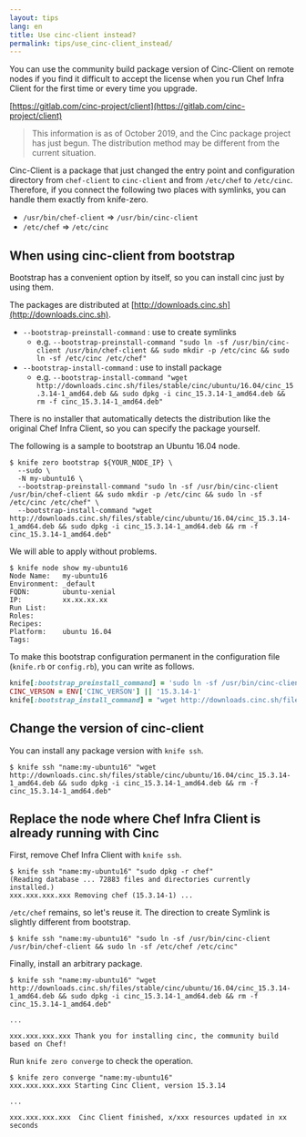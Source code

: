 ```yaml
---
layout: tips
lang: en
title: Use cinc-client instead?
permalink: tips/use_cinc-client_instead/
---
```


You can use the community build package version of Cinc-Client on remote nodes if you find it difficult to accept the license when you run Chef Infra Client for the first time or every time you upgrade.

[https://gitlab.com/cinc-project/client](https://gitlab.com/cinc-project/client)

> This information is as of October 2019, and the Cinc package project has just begun. The distribution method may be different from the current situation.

Cinc-Client is a package that just changed the entry point and configuration directory from `chef-client` to `cinc-client` and from `/etc/chef` to `/etc/cinc`.  
Therefore, if you connect the following two places with symlinks, you can handle them exactly from knife-zero.

- `/usr/bin/chef-client` => `/usr/bin/cinc-client`
- `/etc/chef` => `/etc/cinc`

## When using cinc-client from bootstrap

Bootstrap has a convenient option by itself, so you can install cinc just by using them.

The packages are distributed at [http://downloads.cinc.sh](http://downloads.cinc.sh).

- `--bootstrap-preinstall-command` : use to create symlinks
  - e.g. `--bootstrap-preinstall-command "sudo ln -sf /usr/bin/cinc-client /usr/bin/chef-client && sudo mkdir -p /etc/cinc && sudo ln -sf /etc/cinc /etc/chef"`
- `--bootstrap-install-command` : use to install package
  - e.g. `--bootstrap-install-command "wget http://downloads.cinc.sh/files/stable/cinc/ubuntu/16.04/cinc_15.3.14-1_amd64.deb && sudo dpkg -i cinc_15.3.14-1_amd64.deb && rm -f cinc_15.3.14-1_amd64.deb"`

There is no installer that automatically detects the distribution like the original Chef Infra Client, so you can specify the package yourself.

The following is a sample to bootstrap an Ubuntu 16.04 node.


```shell
$ knife zero bootstrap ${YOUR_NODE_IP} \
  --sudo \
  -N my-ubuntu16 \
  --bootstrap-preinstall-command "sudo ln -sf /usr/bin/cinc-client /usr/bin/chef-client && sudo mkdir -p /etc/cinc && sudo ln -sf /etc/cinc /etc/chef" \
  --bootstrap-install-command "wget http://downloads.cinc.sh/files/stable/cinc/ubuntu/16.04/cinc_15.3.14-1_amd64.deb && sudo dpkg -i cinc_15.3.14-1_amd64.deb && rm -f cinc_15.3.14-1_amd64.deb"
```

We will able to apply without problems.

```shell
$ knife node show my-ubuntu16
Node Name:   my-ubuntu16
Environment: _default
FQDN:        ubuntu-xenial
IP:          xx.xx.xx.xx
Run List:    
Roles:       
Recipes:     
Platform:    ubuntu 16.04
Tags:        
```

To make this bootstrap configuration permanent in the configuration file (`knife.rb` or `config.rb`), you can write as follows.

```ruby
knife[:bootstrap_preinstall_command] = 'sudo ln -sf /usr/bin/cinc-client /usr/bin/chef-client && sudo mkdir -p /etc/cinc && sudo ln -sf /etc/cinc /etc/chef'
CINC_VERSON = ENV['CINC_VERSON'] || '15.3.14-1'
knife[:bootstrap_install_command] = "wget http://downloads.cinc.sh/files/stable/cinc/ubuntu/16.04/cinc_#{CINC_VERSON}_amd64.deb && sudo dpkg -i cinc_#{CINC_VERSON}_amd64.deb"
```


## Change the version of cinc-client

You can install any package version with `knife ssh`.

```shell
$ knife ssh "name:my-ubuntu16" "wget http://downloads.cinc.sh/files/stable/cinc/ubuntu/16.04/cinc_15.3.14-1_amd64.deb && sudo dpkg -i cinc_15.3.14-1_amd64.deb && rm -f cinc_15.3.14-1_amd64.deb"
```


## Replace the node where Chef Infra Client is already running with Cinc

First, remove Chef Infra Client with `knife ssh`.

```shell
$ knife ssh "name:my-ubuntu16" "sudo dpkg -r chef"
(Reading database ... 72883 files and directories currently installed.)
xxx.xxx.xxx.xxx Removing chef (15.3.14-1) ...
```

`/etc/chef` remains, so let's reuse it. The direction to create Symlink is slightly different from bootstrap.

```
$ knife ssh "name:my-ubuntu16" "sudo ln -sf /usr/bin/cinc-client /usr/bin/chef-client && sudo ln -sf /etc/chef /etc/cinc"
```

Finally, install an arbitrary package.

```shell
$ knife ssh "name:my-ubuntu16" "wget http://downloads.cinc.sh/files/stable/cinc/ubuntu/16.04/cinc_15.3.14-1_amd64.deb && sudo dpkg -i cinc_15.3.14-1_amd64.deb && rm -f cinc_15.3.14-1_amd64.deb"

...

xxx.xxx.xxx.xxx Thank you for installing cinc, the community build based on Chef!
```

Run `knife zero converge` to check the operation.

```shell
$ knife zero converge "name:my-ubuntu16"
xxx.xxx.xxx.xxx Starting Cinc Client, version 15.3.14

...

xxx.xxx.xxx.xxx  Cinc Client finished, x/xxx resources updated in xx seconds
```
